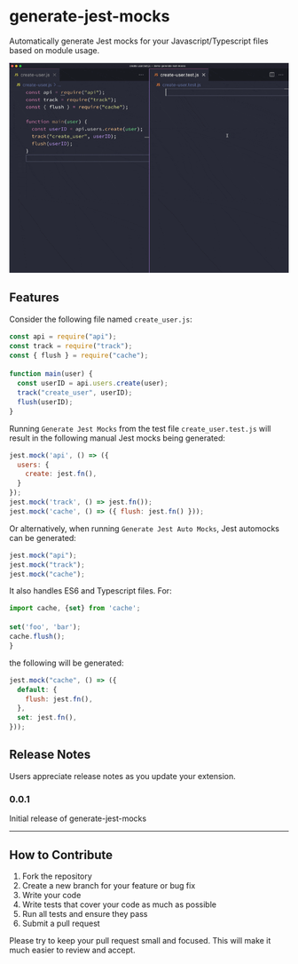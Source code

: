 # generate-jest-mocks

Automatically generate Jest mocks for your Javascript/Typescript files based on module usage.

![Demo](https://raw.githubusercontent.com/codedependant/vscode-generate-jest-mocks/main/demo.gif)

## Features

Consider the following file named `create_user.js`:

```js
const api = require("api");
const track = require("track");
const { flush } = require("cache");

function main(user) {
  const userID = api.users.create(user);
  track("create_user", userID);
  flush(userID);
}
```

Running `Generate Jest Mocks` from the test file `create_user.test.js` will result in the following manual Jest mocks being generated:

```js
jest.mock('api', () => ({
  users: {
    create: jest.fn(),
  }
});
jest.mock('track', () => jest.fn());
jest.mock('cache', () => ({ flush: jest.fn() }));

```

Or alternatively, when running `Generate Jest Auto Mocks`, Jest automocks can be generated:

```js
jest.mock("api");
jest.mock("track");
jest.mock("cache");
```

It also handles ES6 and Typescript files. For:

```ts
import cache, {set} from 'cache';

set('foo', 'bar');
cache.flush();
}
```

the following will be generated:

```js
jest.mock("cache", () => ({
  default: {
    flush: jest.fn(),
  },
  set: jest.fn(),
}));
```

## Release Notes

Users appreciate release notes as you update your extension.

### 0.0.1

Initial release of generate-jest-mocks

---

## How to Contribute

1. Fork the repository
2. Create a new branch for your feature or bug fix
3. Write your code
4. Write tests that cover your code as much as possible
5. Run all tests and ensure they pass
6. Submit a pull request

Please try to keep your pull request small and focused. This will make it much easier to review and accept.
